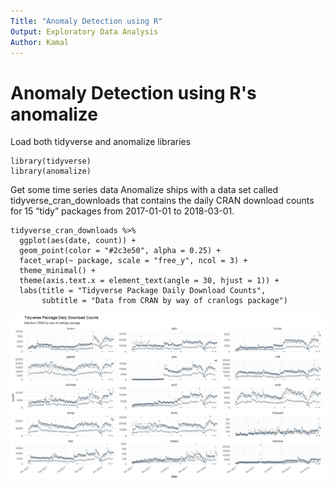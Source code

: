 ```yaml
---
Title: "Anomaly Detection using R"
Output: Exploratory Data Analysis
Author: Kamal
---
```


# Anomaly Detection using R's anomalize

Load both tidyverse and anomalize libraries

```
library(tidyverse)
library(anomalize)
```

Get some time series data Anomalize ships with a data set called tidyverse_cran_downloads that contains the daily CRAN download counts 
for 15 “tidy” packages from 2017-01-01 to 2018-03-01.

```
tidyverse_cran_downloads %>%
  ggplot(aes(date, count)) +
  geom_point(color = "#2c3e50", alpha = 0.25) +
  facet_wrap(~ package, scale = "free_y", ncol = 3) +
  theme_minimal() +
  theme(axis.text.x = element_text(angle = 30, hjust = 1)) +
  labs(title = "Tidyverse Package Daily Download Counts",
       subtitle = "Data from CRAN by way of cranlogs package")
```

![plot of chunk DailyDownloadCount](/TidyVerseDailyDownloadCount.png)


